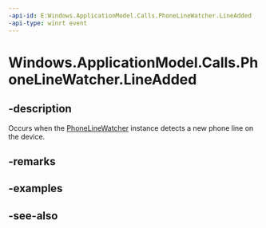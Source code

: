 ```yaml
---
-api-id: E:Windows.ApplicationModel.Calls.PhoneLineWatcher.LineAdded
-api-type: winrt event
---
```


<!-- Event syntax
public event Windows.Foundation.TypedEventHandler LineAdded<Windows.ApplicationModel.Calls.PhoneLineWatcher,  Windows.ApplicationModel.Calls.PhoneLineWatcherEventArgs>
-->

# Windows.ApplicationModel.Calls.PhoneLineWatcher.LineAdded

## -description
Occurs when the [PhoneLineWatcher](phonelinewatcher.md) instance detects a new phone line on the device.

## -remarks

## -examples

## -see-also
